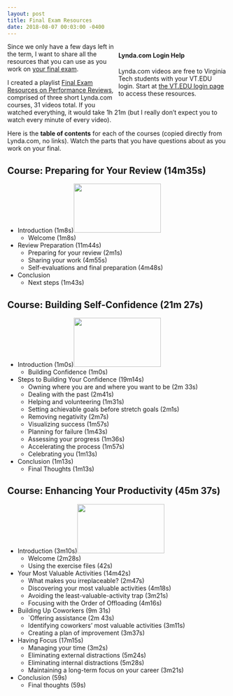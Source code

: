 ```yaml
---
layout: post
title: Final Exam Resources
date: 2018-08-07 00:03:00 -0400
---
```

<div style="float: right; width: 250px;margin-left: 9px;" class="maroonbox">
  <h4>Lynda.com Login Help</h4>
  <p>Lynda.com videos are free to Virginia Tech students with your VT.EDU login. Start at <a href="http://lynda.vt.edu/" target="_blank">the VT.EDU login page</a> to access these resources.</p>
</div>
<p>Since we only have a few days left in the term, I want to share all the resources that you can use as you work on <a href="https://canvas.vt.edu/courses/70739/assignments/442794" target="_parent">your final exam</a>.</p>
<p>I created a playlist <a href="https://www.lynda.com/SharedPlaylist/fb487b1db0c3481baae695d12483647a?org=vt.edu" target="_blank">Final Exam Resources on Performance Reviews</a>, comprised of three short Lynda.com courses, 31 videos total. If you watched everything, it would take  1h 21m (but I really don’t expect you to watch every minute of every video).</p>
<p>Here is the <strong>table of contents</strong> for each of the courses (copied directly from Lynda.com, no links). Watch the parts that you have questions about as you work on your final. </p>
<div style="width: 732px;">
<h2>Course: Preparing for Your Review (14m35s)</h2>
<ul>
  <li>Introduction (1m8s)<img src="https://3764su18.tracigardner.com/wp-content/uploads/preppingreview.jpg" alt="" width="199" height="112" class="alignright size-full wp-image-4539" />
    <ul>
      <li>Welcome (1m8s)</li>
    </ul>
  </li>
  <li>Review Preparation (11m44s)
    <ul>
      <li>Preparing for your review  (2m1s)  </li>
      <li>Sharing your work  (4m55s)  </li>
      <li>Self-evaluations and final preparation  (4m48s) </li>
    </ul>
  </li>
  <li>Conclusion
    <ul>
      <li>Next steps (1m43s) </li>
    </ul>
  </li>
</ul>
<h2>Course: Building Self-Confidence (21m 27s)</h2>
<ul>
  <li>Introduction (1m0s)<img src="https://3764su18.tracigardner.com/wp-content/uploads/self-con.jpg" alt="" width="199" height="112" class="alignright size-full wp-image-4540" />
    <ul>
      <li>Building Confidence (1m0s)</li>
    </ul>
  </li>
  <li>Steps to Building Your Confidence (19m14s)
    <ul>
      <li>Owning where you are and where you want to be (2m 33s)</li>
      <li>Dealing with the past (2m41s)</li>
      <li>Helping and volunteering (1m31s)</li>
      <li>Setting achievable goals before stretch goals (2m1s)</li>
      <li>Removing negativity (2m7s)</li>
      <li>Visualizing success (1m57s)</li>
      <li>Planning for failure (1m43s)</li>
      <li>Assessing your progress (1m36s)</li>
      <li>Accelerating the process (1m57s)</li>
      <li>Celebrating you (1m13s)</li>
    </ul>
  </li>
  <li>Conclusion (1m13s)
    <ul>
      <li>Final Thoughts (1m13s)</li>
    </ul>
  </li>
</ul>
<h2>Course: Enhancing Your Productivity (45m 37s)</h2>
<ul>
  <li>Introduction (3m10s)<img src="https://3764su18.tracigardner.com/wp-content/uploads/enhance.jpg" alt="" width="199" height="112" class="alignright size-full wp-image-4541" />
    <ul>
      <li>Welcome (2m28s)</li>
      <li>Using the exercise files (42s)</li>
    </ul>
  </li>
  <li>Your Most Valuable Activities (14m42s)
    <ul>
      <li>What makes you irreplaceable? (2m47s)</li>
      <li>Discovering your most valuable activities (4m18s)</li>
      <li>Avoiding the least-valuable-activity trap (3m21s)</li>
      <li>Focusing with the Order of Offloading (4m16s)</li>
    </ul>
  </li>
  <li>Building Up Coworkers (9m 31s)
    <ul>
      <li>`Offering assistance (2m 43s)</li>
      <li>Identifying coworkers’ most valuable activities (3m11s)</li>
      <li>Creating a plan of improvement (3m37s)</li>
    </ul>
  </li>
  <li>Having Focus (17m15s)
    <ul>
      <li>Managing your time (3m2s)</li>
      <li>Eliminating external distractions (5m24s)</li>
      <li>Eliminating internal distractions (5m28s)</li>
      <li>Maintaining a long-term focus on your career (3m21s)</li>
    </ul>
  </li>
  <li>Conclusion (59s)
    <ul>
      <li>Final thoughts (59s) </li>
    </ul>
  </li>
</ul>
</div>
